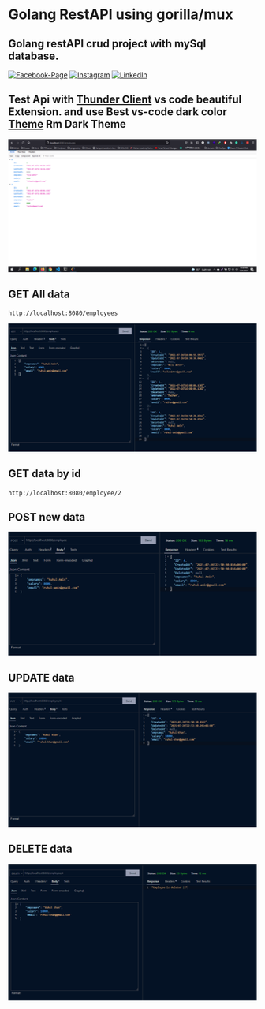 
#  Golang RestAPI using gorilla/mux
##  Golang restAPI crud project with mySql database.
[![Facebook-Page][facebook-shield]][facebook-url] [![Instagram][instagram-shield]][instagram-url] [![LinkedIn][linkedin-shield]][linkedin-url]

  

<!-- MARKDOWN LINKS & IMAGES -->

<!-- -->

  

[facebook-shield]:  https://img.shields.io/badge/-Facebook-black.svg?style=flat-square&logo=facebook&color=555&logoColor=white

[facebook-url]:  https://facebook.com/raihan.mahmudi.50

[instagram-shield]:  https://img.shields.io/badge/-Instagram-black.svg?style=flat-square&logo=instagram&color=555&logoColor=white

[instagram-url]:  https://www.instagram.com/raihan_info/

[linkedin-shield]:  https://img.shields.io/badge/-LinkedIn-black.svg?style=flat-square&logo=linkedin&colorB=555

[linkedin-url]:  https://www.linkedin.com/in/raihaninfo/

  
  

##  Test Api with [Thunder Client](https://marketplace.visualstudio.com/items?itemName=rangav.vscode-thunder-client) vs code beautiful Extension. and use Best vs-code dark color [Theme](https://marketplace.visualstudio.com/items?itemName=raihaninfo.rm-dark-theme)  **Rm Dark Theme**

  
  

![alt text](images/browser.png)

  

##  GET All data

    http://localhost:8080/employees

  

![alt text](images/alldata.png)

  

##  GET data by id

    http://localhost:8080/employee/2

  

##  POST new data

  

![alt text](images/post.png)

  

##  UPDATE data

![alt text](images/put.png)

  

##  DELETE data

  

![alt text](images/delete.png)

